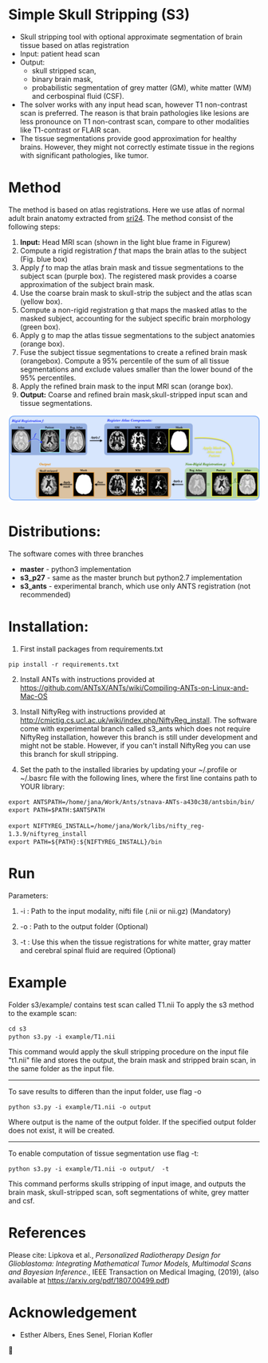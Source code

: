 # Simple Skull Stripping (S3) 
 * Skull stripping tool with optional approximate segmentation of brain tissue based on atlas registration
 * Input: patient head scan
 * Output:
   * skull stripped scan, 
   * binary brain mask, 
   * probabilistic segmentation of grey matter (GM), white matter (WM) and cerbospinal fluid (CSF).
 * The solver works with any input head scan, however T1 non-contrast scan is preferred. The reason is that brain pathologies like lesions are less pronounce on T1 non-contrast scan, compare to other modalities like T1-contrast or FLAIR scan.
 * The tissue segmentations provide good approximation for healthy brains. However, they might not correctly estimate tissue in the regions with significant pathologies, like tumor.

# Method
The method is based on atlas registrations. Here we use atlas of normal adult brain anatomy extracted from [sri24](https://www.nitrc.org/projects/sri24/). The method consist of the following steps:

 1. **Input:** Head MRI scan (shown in the light blue frame in Figurew)
 2. Compute a rigid registration *f* that maps the brain atlas to the subject (Fig. blue box)
 3. Apply *f* to map the atlas brain mask and tissue segmentations to the subject scan (purple box). The registered mask provides a coarse approximation of the subject brain mask.
 4. Use the coarse brain mask to skull-strip the subject and the atlas scan (yellow box).
 5. Compute a non-rigid registration g that maps the masked atlas to the masked subject, accounting for the subject specific brain morphology (green box).
 6. Apply g to map the atlas tissue segmentations to the subject anatomies (orange box).
 7. Fuse the subject tissue segmentations to create a refined brain mask (orangebox). Compute a 95% percentile of the sum of all tissue segmentations and exclude values smaller than the lower bound of the 95% percentiles.
 8. Apply the refined brain mask to the input MRI scan (orange box).
 9. **Output:** Coarse and refined brain mask,skull-stripped input scan and tissue segmentations.


![alt text](src/pipeline.png) 

# Distributions:
The software comes with three branches
 * **master** - python3 implementation 
 * **s3_p27** - same as the master brunch but python2.7 implementation
 * **s3_ants** - experimental branch, which use only ANTS registration (not recommended)

# Installation:

1) First install packages from requirements.txt

```
pip install -r requirements.txt
```

2) Install ANTs with instructions provided at https://github.com/ANTsX/ANTs/wiki/Compiling-ANTs-on-Linux-and-Mac-OS

3) Install NiftyReg with instructions provided at http://cmictig.cs.ucl.ac.uk/wiki/index.php/NiftyReg_install. The software come with experimental branch called s3_ants which does not require NiftyReg installation, however this branch is still under development and might not be stable. However, if you can't install NiftyReg you can use this branch for skull stripping.

4) Set the path to the installed libraries by updating your ~/.profile or ~/.basrc file with the following lines, where the first line contains path to YOUR library:
```
export ANTSPATH=/home/jana/Work/Ants/stnava-ANTs-a430c38/antsbin/bin/
export PATH=$PATH:$ANTSPATH

export NIFTYREG_INSTALL=/home/jana/Work/libs/nifty_reg-1.3.9/niftyreg_install
export PATH=${PATH}:${NIFTYREG_INSTALL}/bin
```

# Run

Parameters:

1) -i : Path to the input modality, nifti file (.nii or nii.gz) (Mandatory)

2) -o : Path to the output folder (Optional)

3) -t : Use this when the tissue registrations for white matter, gray matter and cerebral spinal fluid are required (Optional)

# Example 
Folder s3/example/ contains test scan called T1.nii To apply the s3 method to the example scan:
```
cd s3
python s3.py -i example/T1.nii
```
This command would apply the skull stripping procedure on the input file "t1.nii" file and stores the output, the brain mask and stripped brain scan, in the same folder as the input file. 

----------------------------------------------------------
To save results to differen than the input folder, use flag -o
```
python s3.py -i example/T1.nii -o output 
```
Where output is the name of the output folder. If the specified output folder does not exist, it will be created.

----------------------------------------------------------

To enable computation of tissue segmentation use flag -t:
```
python s3.py -i example/T1.nii -o output/  -t 
```
This command performs skulls stripping of input image, and outputs the brain mask, skull-stripped scan, soft segmentations of white, grey matter and csf.

# References
Please cite: Lipkova et al., *Personalized Radiotherapy Design for Glioblastoma: Integrating Mathematical Tumor Models, Multimodal Scans and Bayesian Inference.*, IEEE Transaction on Medical Imaging, (2019), (also available at https://arxiv.org/pdf/1807.00499.pdf)

# Acknowledgement
* Esther Albers, Enes Senel, Florian Kofler

:panda_face:
